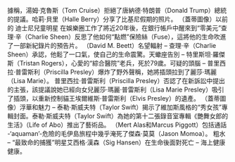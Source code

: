 據稱，湯姆·克魯斯（Tom Cruise）拒絕了唐納德·特朗普（Donald Trump）總統的提議。哈莉·貝里（Halle Berry）分享了比基尼假期的照片。 （蓋蒂圖像）以前的 迪士尼兒童明星    在娛樂圈工作了將近20年後，在銀行帳戶中醒來到“零美元”查理·辛（Charlie Sheen）反思了他如何“點燃”保險絲（Fuse），這將他的生命吹進了一部新紀錄片的預告片。 （David M. Beett）名望輻射 – 查理·辛（Charlie Sheen）承認，他鬆了一口氣，使自己的生命震驚。天蠍座告別 – 特里斯坦·羅傑斯（Tristan Rogers），心愛的“綜合醫院”老兵，死於79歲。可疑的頭腦 – 普里西拉·普雷斯利（Priscilla Presley）爆炸了野外聲稱，她將插頭拉到了麗莎·瑪麗（Lisa Marie）。 普里西拉·普雷斯利（Priscilla Presley）否認了在新訴訟中提出的主張，該提議說她已經向女兒麗莎·瑪麗·普雷斯利（Lisa Marie Presley）吸引了插頭，以重新控制貓王埃爾維斯·普雷斯利（Elvis Presley）的遺產。 （蓋蒂圖像）浮華和魅力 – 泰勒·斯威夫特（Taylor Swift）揭示了維加斯風格的“秀女孩”專輯封面。泰勒·斯威夫特（Taylor Swift）為她的第十二張錄音室專輯《艷舞女郎的生活》（Life of Abo）推出了藝術品。 （Mert Alas和Marcus Piggott）包括通話 -‘aquaman’-危險的毛伊島旅程中幾乎淹死了傑森·莫莫（Jason Momoa）。 粗水 – “最致命的捕獲”明星艾西格·漢森（Sig Hansen）在生命後面對死亡 – 海上健康健康。 